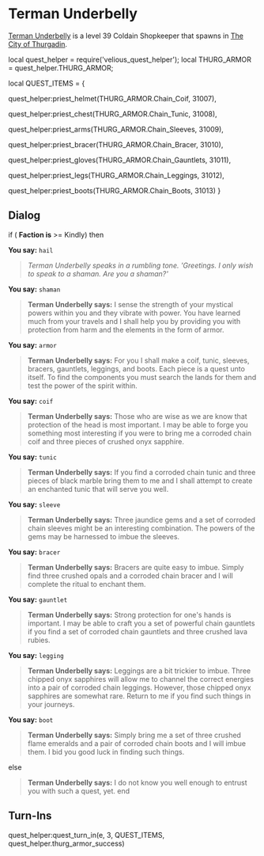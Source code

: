# Terman Underbelly



[Terman Underbelly](/npc/115147) is a level 39 Coldain Shopkeeper that spawns in [The City of Thurgadin](/zone/115).



local quest_helper = require('velious_quest_helper');
local THURG_ARMOR = quest_helper.THURG_ARMOR;

local QUEST_ITEMS = {

quest_helper:priest_helmet(THURG_ARMOR.Chain_Coif, 31007), 

quest_helper:priest_chest(THURG_ARMOR.Chain_Tunic, 31008), 

quest_helper:priest_arms(THURG_ARMOR.Chain_Sleeves, 31009), 

quest_helper:priest_bracer(THURG_ARMOR.Chain_Bracer, 31010), 

quest_helper:priest_gloves(THURG_ARMOR.Chain_Gauntlets, 31011), 

quest_helper:priest_legs(THURG_ARMOR.Chain_Leggings, 31012), 

quest_helper:priest_boots(THURG_ARMOR.Chain_Boots, 31013) 
}



## Dialog

if ( **Faction is** >= Kindly) then


**You say:** `hail`





>*Terman Underbelly speaks in a rumbling tone. 'Greetings. I only wish to speak to a shaman. Are you a shaman?'*


**You say:** `shaman`





>**Terman Underbelly says:** I sense the strength of your mystical powers within you and they vibrate with power.  You have learned much from your travels and I shall help you by providing you with protection from harm and the elements in the form of armor.


**You say:** `armor`





>**Terman Underbelly says:** For you I shall make a coif, tunic, sleeves, bracers, gauntlets, leggings, and boots. Each piece is a quest unto itself. To find the components you must search the lands for them and test the power of the spirit within.


**You say:** `coif`





>**Terman Underbelly says:** Those who are wise as we are know that protection of the head is most important. I may be able to forge you something most interesting if you were to bring me a corroded chain coif and three pieces of crushed onyx sapphire.


**You say:** `tunic`





>**Terman Underbelly says:** If you find a corroded chain tunic and three pieces of black marble bring them to me and I shall attempt to create an enchanted tunic that will serve you well.


**You say:** `sleeve`





>**Terman Underbelly says:** Three jaundice gems and a set of corroded chain sleeves might be an interesting combination. The powers of the gems may be harnessed to imbue the sleeves.


**You say:** `bracer`





>**Terman Underbelly says:** Bracers are quite easy to imbue. Simply find three crushed opals and a corroded chain bracer and I will complete the ritual to enchant them.


**You say:** `gauntlet`






>**Terman Underbelly says:** Strong protection for one's hands is important. I may be able to craft you a set of powerful chain gauntlets if you find a set of corroded chain gauntlets and three crushed lava rubies.


**You say:** `legging`






>**Terman Underbelly says:** Leggings are a bit trickier to imbue. Three chipped onyx sapphires will allow me to channel the correct energies into a pair of corroded chain leggings. However, those chipped onyx sapphires are somewhat rare. Return to me if you find such things in your journeys.


**You say:** `boot`





>**Terman Underbelly says:** Simply bring me a set of three crushed flame emeralds and a pair of corroded chain boots and I will imbue them. I bid you good luck in finding such things.


else


>**Terman Underbelly says:** I do not know you well enough to entrust you with such a quest, yet.
end



## Turn-Ins

quest_helper:quest_turn_in(e, 3, QUEST_ITEMS, quest_helper.thurg_armor_success)